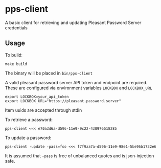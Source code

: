 # pps-client

A basic client for retrieving and updating Pleasant Password Server credentials

## Usage

To build:

```
make build
```

The binary will be placed in `bin/pps-client`

A valid pleasant password server API token and endpoint are required.  These are configured via environment variables `LOCKBOX` and `LOCKBOX_URL`

```
export LOCKBOX=your_api_token
export LOCKBOX_URL="https://pleasant.password.server"
```

Item uuids are accepted through stdin

To retrieve a password:

```
pps-client <<< e70a3d6a-d596-11e9-9c22-438976518285
```

To update a password:

```
pps-client -update -pass=foo <<< f7f9aa7a-d596-11e9-98e1-5be96b1732e6
```

It is assumed that `-pass` is free of unbalanced quotes and is json-injection safe.

